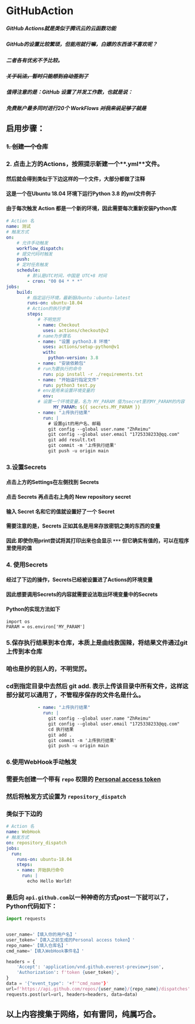 # GitHubAction
##### GitHub Actions就是类似于腾讯云的**云函数**功能
##### GitHub的设置比较繁琐，但能用就行嘛，白嫖的东西谁不喜欢呢？
##### 二者各有优劣不予比较。
##### ~~关于玩法，暂时只能想到自动签到了~~
##### 值得注意的是：GitHub 设置了并发工作数，也就是说：
##### 免费账户最多同时进行20个 WorkFlows ~~对我来说足够了就是~~

## 启用步骤：
### ~~1. 创建一个仓库~~
### 2. 点击上方的**Actions**，按照提示新建一个**.yml**文件。
#### 然后就会得到类似于下边这样的一个文件，大部分都做了注释
#### 这是一个在Ubuntu 18.04 环境下运行Python 3.8 的yml文件例子
#### 由于每次触发 Action 都是一个新的环境，因此需要每次重新安装Python库
``` yml
# Action 名
name: 测试
# 触发方式
on:
    # 允许手动触发
    workflow_dispatch:
    # 提交代码时触发
    push:
    # 定时任务触发
    schedule:
        # 默认是UTC时间，中国是 UTC+8 时间 
        - cron: "00 04 * * *"
jobs:
    build:
        # 指定运行环境，最新版Ubuntu：ubuntu-latest
        runs-on: ubuntu-18.04
        # Action的执行步骤
        steps:
            # 不明觉厉
            - name: Checkout
              uses: actions/checkout@v2
            # name为步骤名
            - name: "设置 python3.8 环境"
              uses: actions/setup-python@v1
              with:
                python-version: 3.8
            - name: "安装依赖包"
            # run为要执行的命令
              run: pip install -r ./requirements.txt
            - name: "开始运行指定文件"
              run: python3 test.py
            # env是用来设置环境变量的
              env:
            # 设置一个环境变量，名为 MY_PARAM 值为secret里的MY_PARAM的内容
                  MY_PARAM: ${{ secrets.MY_PARAM }}
            - name: "上传执行结果"
              run: |
                # 设置git的用户名、邮箱
                git config --global user.name "ZhReimu"
                git config --global user.email "1725338233@qq.com"
                git add result.txt
                git commit -m '上传执行结果'
                git push -u origin main
```
### 3.设置Secrets
#### 点击上方的**Settings**在左侧找到 Secrets
#### 点击 Secrets 再点击右上角的 New repository secret 
#### 输入 Secret 名和它的值就设置好了一个 Secret
#### 需要注意的是，Secrets 正如其名是用来存放密钥之类的东西的变量
#### 因此 即使你用print尝试将其打印出来也会显示 ```***``` 但它确实有值的，可以在程序里使用的值
### 4. 使用Secrets
#### 经过了下边的操作，Secrets已经被设置进了Actions的环境变量
#### 因此想要调用Secrets的内容就需要设法取出环境变量中的Secrets
#### Python的实现方法如下
``` Python3
import os
PARAM = os.environ['MY_PARAM']
```
### 5.保存执行结果到本仓库，本质上是曲线救国辣，将结果文件通过git上传到本仓库
### 咱也是抄的别人的，不明觉厉。
### cd到指定目录中去然后 git add. 表示上传该目录中所有文件，这样这部分就可以通用了，不管程序保存的文件名是什么。
```yml
            - name: "上传执行结果"
              run: |
                git config --global user.name "ZhReimu"
                git config --global user.email "1725338233@qq.com"
                cd 执行结果
                git add .
                git commit -m '上传执行结果'
                git push -u origin main
```
### 6.使用WebHook手动触发
### 需要先创建一个带有 ```repo``` 权限的 [Personal access token](https://github.com/settings/tokens)
### 然后将触发方式设置为 ```repository_dispatch```
### 类似于下边的
```yml
# Action 名
name: WebHook
# 触发方式
on: repository_dispatch
jobs:
  run:
    runs-on: ubuntu-18.04
    steps:
    - name: 开始执行命令
      run: |
        echo Hello World!
```

### 最后向 ```api.github.com```以一种神奇的方式post一下就可以了，Python代码如下：
```python
import requests


user_name='【填入你的用户名】'
user_token='【填入之前生成的Personal access token】'
repo_name='【填入仓库名】'
cmd_name='【填入WebHook事件名】'

headers = {
    'Accept': 'application/vnd.github.everest-preview+json',
    'Authorization': f'token {user_token}',
}
data = '{"event_type": '+f'"cmd_name"}'
url=f'https://api.github.com/repos/{user_name}/{repo_name}/dispatches'
requests.post(url=url, headers=headers, data=data)
```
## 以上内容搜集于网络，如有雷同，纯属巧合。